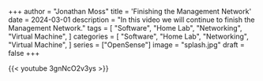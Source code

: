 +++
author = "Jonathan Moss"
title = 'Finishing the Management Network'
date = 2024-03-01
description = "In this video we will continue to finish the Management Network."
tags = [
    "Software",
    "Home Lab",
    "Networking",
    "Virtual Machine",
]
categories = [
    "Software",
    "Home Lab",
    "Networking",
    "Virtual Machine",
]
series = ["OpenSense"]
image = "splash.jpg"
draft = false
+++

{{< youtube 3gnNcO2v3ys >}}